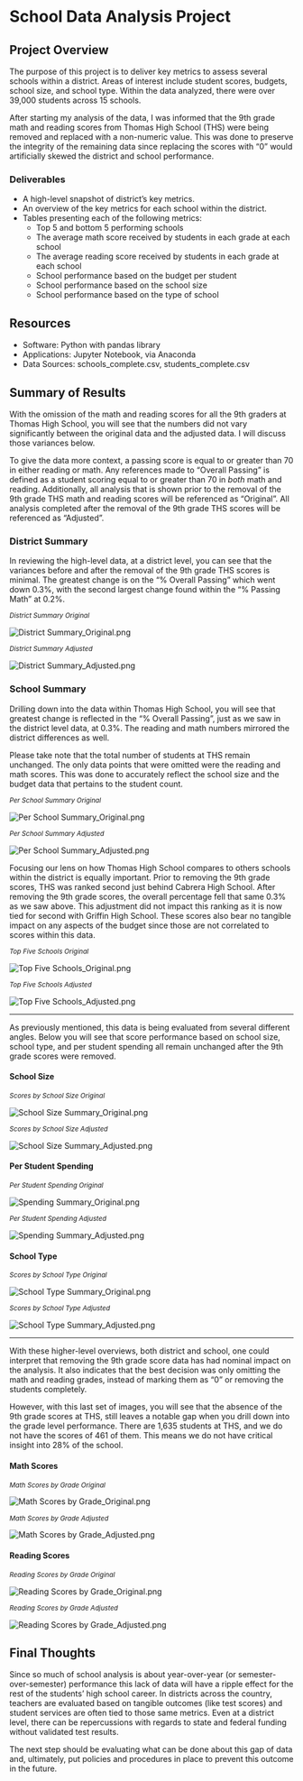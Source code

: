# School Data Analysis Project

## Project Overview
  The purpose of this project is to deliver key metrics to assess several schools within a district. Areas of interest include student scores, budgets, school size, and school type. Within the data analyzed, there were over 39,000 students across 15 schools.
  
  After starting my analysis of the data, I was informed that the 9th grade math and reading scores from Thomas High School (THS) were being removed and replaced with a non-numeric value. This was done to preserve the integrity of the remaining data since replacing the scores with “0” would artificially skewed the district and school performance. 

### Deliverables
  *	A high-level snapshot of district’s key metrics.
  *	An overview of the key metrics for each school within the district.
  *	Tables presenting each of the following metrics:
    -	Top 5 and bottom 5 performing schools
    -	The average math score received by students in each grade at each school
    -	The average reading score received by students in each grade at each school
    -	School performance based on the budget per student
    -	School performance based on the school size
    -	School performance based on the type of school

## Resources 
  *	Software: Python with pandas library
  *	Applications: Jupyter Notebook, via Anaconda
  *	Data Sources: schools_complete.csv, students_complete.csv

## Summary of Results
  With the omission of the math and reading scores for all the 9th graders at Thomas High School, you will see that the numbers did not vary significantly between the original data and the adjusted data. I will discuss those variances below.
  
  To give the data more context, a passing score is equal to or greater than 70 in either reading or math. Any references made to “Overall Passing” is defined as a student scoring equal to or greater than 70 in *both* math and reading. Additionally, all analysis that is shown prior to the removal of the 9th grade THS math and reading scores will be referenced as “Original”. All analysis completed after the removal of the 9th grade THS scores will be referenced as “Adjusted”.

### District Summary
  In reviewing the high-level data, at a district level, you can see that the variances before and after the removal of the 9th grade THS scores is minimal. The greatest change is on the “% Overall Passing” which went down 0.3%, with the second largest change found within the “% Passing Math” at 0.2%. 

*<sub>District Summary Original</sub>*

![ District Summary_Original.png](https://github.com/Kelfang/School_District_Analysis/blob/main/Uploaded%20PNGs/District%20Summary_Original.png)

*<sub>District Summary Adjusted</sub>*

![ District Summary_Adjusted.png](https://github.com/Kelfang/School_District_Analysis/blob/main/Uploaded%20PNGs/District%20Summary_Adjusted.png)


### School Summary
  Drilling down into the data within Thomas High School, you will see that greatest change is reflected in the “% Overall Passing”, just as we saw in the district level data, at 0.3%. The reading and math numbers mirrored the district differences as well.
  
  Please take note that the total number of students at THS remain unchanged. The only data points that were omitted were the reading and math scores. This was done to accurately reflect the school size and the budget data that pertains to the student count.

*<sub>Per School Summary Original</sub>*

![Per School Summary_Original.png](https://github.com/Kelfang/School_District_Analysis/blob/main/Uploaded%20PNGs/Per%20School%20Summary_Original.png)

*<sub>Per School Summary Adjusted</sub>*

![ Per School Summary_Adjusted.png](https://github.com/Kelfang/School_District_Analysis/blob/main/Uploaded%20PNGs/Per%20School%20Summary_Adjusted.png)

  Focusing our lens on how Thomas High School compares to others schools within the district is equally important. Prior to removing the 9th grade scores, THS was ranked second just behind Cabrera High School. After removing the 9th grade scores, the overall percentage fell that same 0.3% as we saw above. This adjustment did not impact this ranking as it is now tied for second with Griffin High School. These scores also bear no tangible impact on any aspects of the budget since those are not correlated to scores within this data.

*<sub>Top Five Schools Original</sub>*

![ Top Five Schools_Original.png](https://github.com/Kelfang/School_District_Analysis/blob/main/Uploaded%20PNGs/Top%20Five%20Schools_Original.png)

*<sub>Top Five Schools Adjusted</sub>*

![Top Five Schools_Adjusted.png](https://github.com/Kelfang/School_District_Analysis/blob/main/Uploaded%20PNGs/Top%20Five%20Schools_Adjusted.png)

--------------------------------------------------------------------------------------------------------------
  As previously mentioned, this data is being evaluated from several different angles. Below you will see that score performance based on school size, school type, and per student spending all remain unchanged after the 9th grade scores were removed. 

#### School Size
*<sub>Scores by School Size Original</sub>*

![ School Size Summary_Original.png](https://github.com/Kelfang/School_District_Analysis/blob/main/Uploaded%20PNGs/School%20Size%20Summary_Original.png)

*<sub>Scores by School Size Adjusted</sub>*

![ School Size Summary_Adjusted.png](https://github.com/Kelfang/School_District_Analysis/blob/main/Uploaded%20PNGs/School%20Size%20Summary_Adjusted.png)


#### Per Student Spending
*<sub>Per Student Spending Original</sub>*

![ Spending Summary_Original.png](https://github.com/Kelfang/School_District_Analysis/blob/main/Uploaded%20PNGs/Spending%20Summary_Original.png)

*<sub>Per Student Spending Adjusted</sub>*

![ Spending Summary_Adjusted.png](https://github.com/Kelfang/School_District_Analysis/blob/main/Uploaded%20PNGs/Spending%20Summary_Adjusted.png)


#### School Type
*<sub>Scores by School Type Original</sub>*

![ School Type Summary_Original.png](https://github.com/Kelfang/School_District_Analysis/blob/main/Uploaded%20PNGs/School%20Type%20Summary_Original.png)

*<sub>Scores by School Type Adjusted</sub>*

![ School Type Summary_Adjusted.png](https://github.com/Kelfang/School_District_Analysis/blob/main/Uploaded%20PNGs/School%20Type%20Summary_Adjusted.png)

--------------------------------------------------------------------------------------------------------------
  With these higher-level overviews, both district and school, one could interpret that removing the 9th grade score data has had nominal impact on the analysis. It also indicates that the best decision was only omitting the math and reading grades, instead of marking them as “0” or removing the students completely. 

  However, with this last set of images, you will see that the absence of the 9th grade scores at THS, still leaves a notable gap when you drill down into the grade level performance. There are 1,635 students at THS, and we do not have the scores of 461 of them. This means we do not have critical insight into 28% of the school.

#### Math Scores 
*<sub>Math Scores by Grade Original</sub>*

![ Math Scores by Grade_Original.png](https://github.com/Kelfang/School_District_Analysis/blob/main/Uploaded%20PNGs/Math%20Scores%20by%20Grade_Original.png)

*<sub>Math Scores by Grade Adjusted</sub>*

![ Math Scores by Grade_Adjusted.png](https://github.com/Kelfang/School_District_Analysis/blob/main/Uploaded%20PNGs/Math%20Scores%20by%20Grade_Adjusted.png)

#### Reading Scores 
*<sub>Reading Scores by Grade Original</sub>*

![ Reading Scores by Grade_Original.png](https://github.com/Kelfang/School_District_Analysis/blob/main/Uploaded%20PNGs/Reading%20Scores%20by%20Grade_Original.png)

*<sub>Reading Scores by Grade Adjusted</sub>*

![ Reading Scores by Grade_Adjusted.png](https://github.com/Kelfang/School_District_Analysis/blob/main/Uploaded%20PNGs/Reading%20Scores%20by%20Grade_Adjusted.png)


## Final Thoughts
  Since so much of school analysis is about year-over-year (or semester-over-semester) performance this lack of data will have a ripple effect for the rest of the students’ high school career. In districts across the country, teachers are evaluated based on tangible outcomes (like test scores) and student services are often tied to those same metrics. Even at a district level, there can be repercussions with regards to state and federal funding without validated test results. 

  The next step should be evaluating what can be done about this gap of data and, ultimately, put policies and procedures in place to prevent this outcome in the future.
